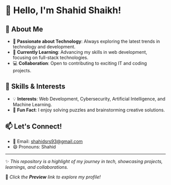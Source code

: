 # 👋 Hello, I'm Shahid Shaikh!

## 🚀 About Me
- 👀 **Passionate about Technology**: Always exploring the latest trends in technology and development.  
- 🌱 **Currently Learning**: Advancing my skills in web development, focusing on full-stack technologies.  
- 💻 **Collaboration**: Open to contributing to exciting IT and coding projects.  

## 🔧 Skills & Interests
- 💡 **Interests**: Web Development, Cybersecurity, Artificial Intelligence, and Machine Learning.  
- 🧩 **Fun Fact**: I enjoy solving puzzles and brainstorming creative solutions.

## 📫 Let's Connect!
- 📧 Email: [shahidsrs93@gmail.com](mailto:shahidsrs93@gmail.com)  
- 😄 Pronouns: Shahid  

---

✨ *This repository is a highlight of my journey in tech, showcasing projects, learnings, and collaborations.*  

🔗 *Click the **Preview** link to explore my profile!*  
